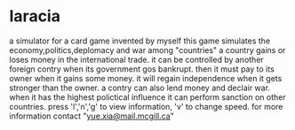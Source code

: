 # Iaracia
a simulator for a card game invented by  myself
this game simulates the economy,politics,deplomacy and war among "countries"
a country gains or loses money in the international trade.
it can be controlled by another foreign contry when its government gos bankrupt.
then it must pay to its owner when it gains some money.
it will regain independence when it gets stronger than the owner.
a contry can also lend money and declair war.
when it has the highest polictical influence it can perform sanction on other countries.
press 'l','n','g' to view information, 'v' to change speed.
for more information contact "yue.xia@mail.mcgill.ca"
